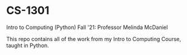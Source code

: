 # CS-1301
Intro to Computing (Python)
Fall '21: Professor Melinda McDaniel

This repo contains all of the work from my Intro to Computing Course, taught in Python.

